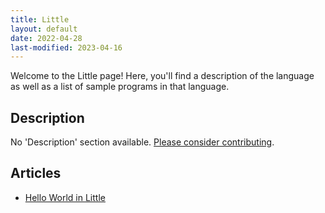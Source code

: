 ```yaml
---
title: Little
layout: default
date: 2022-04-28
last-modified: 2023-04-16
---
```


Welcome to the Little page! Here, you'll find a description of the language as well as a list of sample programs in that language.

## Description

No 'Description' section available. [Please consider contributing](https://github.com/TheRenegadeCoder/sample-programs-website).

## Articles

- [Hello World in Little](https://sampleprograms.io/projects/hello-world/little)